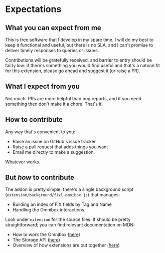 # Expectations

## What you can expect from me

This is free software that I develop in my spare time. I will do my best to keep it functional and useful, but
there is no SLA, and I can't promise to deliver timely responses to queries or issues.

Contributions will be gratefully received, and barrier to entry should be fairly low: if there's something
you would find useful and that's a natural fit for this extension, please go ahead and suggest it (or raise
a PR).

## What I expect from you

Not much. PRs are more helpful than bug reports, and if you need something then don't make it a chore.
That's it.

## How to contribute

Any way that's convenient to you:

* Raise an issue on GitHub's issue tracker
* Raise a pull request that adds things you want
* Email me directly to make a suggestion.

Whatever works.

## But _how_ to contribute

The addon is pretty simple; there's a single background script (`extension/background/fixl-omnibox.js`) that manages:
* Building an index of FIX fields by Tag and Name
* Handling the Omnibox interactions.

Look under `extension` for the source files. It should be pretty straightforward;
you can find relevant documentation on MDN:
* How to work the Omnibox ([here](https://developer.mozilla.org/en-US/docs/Mozilla/Add-ons/WebExtensions/API/omnibox))
* The Storage API ([here](https://developer.mozilla.org/en-US/docs/Mozilla/Add-ons/WebExtensions/API/storage))
* Overview of how extensions are put together ([here](https://developer.mozilla.org/en-US/docs/Mozilla/Add-ons/WebExtensions/Anatomy_of_a_WebExtension))
